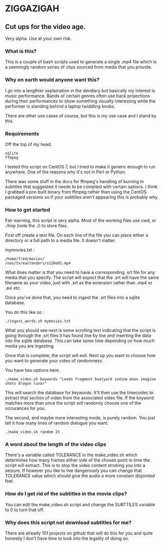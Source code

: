 # ZIGGAZIGAH
## Cut ups for the video age.

Very alpha. Use at your own risk.

### What is this?

This is a couple of bash scripts used to generate a single .mp4 file which is a seemingly random series of clips sourced from media that you provide.

### Why on earth would anyone want this?

I go into a lengthier explaination in the devdiary but basically my interest is music performance. Bands of certain genres often use back projections during their performances to show something visually interesting while the performer is standing behind a laptop twiddling knobs.

There are other use cases of course, but this is my use case and I stand by this.

### Requirements

Off the top of my head.

```
sqlite
ffmpeg
```

I tested this script on CentOS 7, but I tried to make it generic enough to run anywhere. One of the reasons why it's not in Perl or Python.

There was some stuff in the docs for ffmpeg's handling of burning in subtitles that suggested it needs to be compiled with certain options. I think I grabbed a pre-built binary from ffmpeg rather than using the CentOS packaged versions so if your subtitles aren't appearing this is probably why.

### How to get started

Fair warning, this script is very alpha. Most of the working files use cwd, or ./tmp (note the ./) to store files.

First off create a text file. On each line of the file you can place either a directory or a full path to a media file. It doesn't matter.

mymovies.txt :

```
/home/fred/movies/
/nas/tv/eastenders/s120e01.mp4
```

What does matter is that you need to have a corresponding .srt file for any media that you specify. The script will expect that the .srt will have the same filename as your video, just with .srt as the extension rather than .mp4 or .avi etc.

Once you've done that, you need to ingest the .srt files into a sqlite database.

You do this like so :

```
./ingest_words.sh mymovies.txt
```

What you should see next is some scrolling text indicating that the script is going through the .srt files it has found line by line and inserting the data into the sqlite database. This can take some time depending on how much media you are ingesting.

Once that is complete, the script will exit. Next up you want to choose how you want to generate your video of randomness.

You have two options here.

```
./make_video.sh keywords "Leeds fragment boatyard iodine moon imagine shots dragon lunar"
```

This will search the database for keywords. It'll then use the timecodes to extract that section of video from the associated video file. If the keyword matches more than once the script will randomly choose one of the occurances for you.

The second, and maybe more interesting mode, is purely random. You just tell it how many lines of random dialogue you want.

```
./make_video.sh random 23
```

### A word about the length of the video clips

There's a variable called TOLERANCE in the make_video.sh which determines how many frames either side of the chosen point in time the script will extract. This is to stop the video content strobing you into a seizure. If however you like to live dangerously you can change that TOLERANCE value which should give the audio a more constant disjointed feel.

### How do I get rid of the subtitles in the movie clips?

You can edit the make_video.sh script and change the SUBTTILES variable to 0 to turn that off.

### Why does this script not download subtitles for me?

There are already 101 projects on github that will do this for you and quite honestly I don't have time to look into the legality of doing so.
